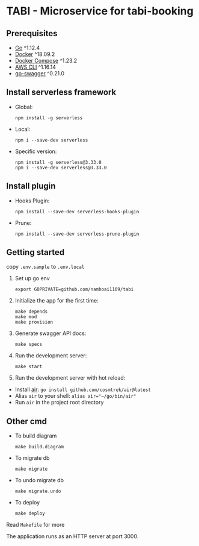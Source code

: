 # TABI - Microservice for tabi-booking

## Prerequisites

- [Go](https://golang.org/doc/install) ^1.12.4
- [Docker](https://docs.docker.com/install/) ^18.09.2
- [Docker Compose](https://docs.docker.com/compose/install/) ^1.23.2
- [AWS CLI](https://docs.aws.amazon.com/cli/latest/userguide/install-cliv1.html) ^1.16.14
- [go-swagger](https://goswagger.io/install.html#homebrewlinuxbrew) ^0.21.0

## Install serverless framework

- Global:
   ```
   npm install -g serverless
   ```
- Local:
   ```
   npm i --save-dev serverless
   ```
- Specific version:
   ```
   npm install -g serverless@3.33.0
   npm i --save-dev serverless@3.33.0

## Install plugin

- Hooks Plugin:
   ```
   npm install --save-dev serverless-hooks-plugin
   ```
- Prune:
   ```
   npm install --save-dev serverless-prune-plugin
   ```

## Getting started

copy `.env.sample` to `.env.local`

1. Set up go env
   ```
   export GOPRIVATE=github.com/namhoai1109/tabi
   ```
2. Initialize the app for the first time:
   ```
   make depends
   make mod
   make provision
   ```
3. Generate swagger API docs:
   ```
   make specs
   ```
4. Run the development server:
   ```
   make start
   ```

5. Run the development server with hot reload:

- Install [air](https://github.com/cosmtrek/air): `go install github.com/cosmtrek/air@latest`
- Alias `air` to your shell: `alias air="~/go/bin/air"`
- Run `air` in the project root directory

## Other cmd

- To build diagram
   ```
   make build.diagram
   ```
- To migrate db
   ```
   make migrate
   ```
- To undo migrate db
   ```
   make migrate.undo
   ```
- To deploy
   ```
   make deploy
   ```

Read `Makefile` for more

The application runs as an HTTP server at port 3000.
